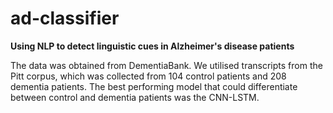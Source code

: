 # ad-classifier

<b> Using NLP to detect linguistic cues in Alzheimer's disease patients </b>

The data was obtained from DementiaBank. We utilised transcripts from the Pitt corpus, which was collected from 104 control patients and 208 dementia patients.
The best performing model that could differentiate between control and dementia patients was the CNN-LSTM.

